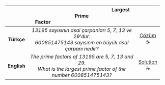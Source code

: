 ||&nbsp;&nbsp;&nbsp;&nbsp;&nbsp;&nbsp;&nbsp;&nbsp;&nbsp;&nbsp;&nbsp;&nbsp;&nbsp;&nbsp;&nbsp;&nbsp;&nbsp;&nbsp;&nbsp;&nbsp;&nbsp;&nbsp;&nbsp;&nbsp;&nbsp;&nbsp;&nbsp;&nbsp;&nbsp;&nbsp;&nbsp;&nbsp;&nbsp;&nbsp;&nbsp;&nbsp;&nbsp;&nbsp;&nbsp;&nbsp;&nbsp;&nbsp;&nbsp;&nbsp;&nbsp;&nbsp;&nbsp;&nbsp;&nbsp;&nbsp;&nbsp;&nbsp;&nbsp;&nbsp;&nbsp;&nbsp;&nbsp;&nbsp;&nbsp;Largest Prime Factor&nbsp;&nbsp;&nbsp;&nbsp;&nbsp;&nbsp;&nbsp;&nbsp;&nbsp;&nbsp;&nbsp;&nbsp;&nbsp;&nbsp;&nbsp;&nbsp;&nbsp;&nbsp;&nbsp;&nbsp;&nbsp;&nbsp;&nbsp;&nbsp;&nbsp;&nbsp;&nbsp;&nbsp;&nbsp;&nbsp;&nbsp;&nbsp;&nbsp;&nbsp;&nbsp;&nbsp;&nbsp;&nbsp;&nbsp;&nbsp;&nbsp;&nbsp;&nbsp;&nbsp;&nbsp;&nbsp;&nbsp;&nbsp;&nbsp;&nbsp;&nbsp;&nbsp;&nbsp;&nbsp;&nbsp;&nbsp;&nbsp;&nbsp;&nbsp;||
|:-:|:-:|:-:|
|**Türkçe**|*13195 sayısının asal çarpanları 5, 7, 13 ve 29'dur.<br>600851475143 sayısının en büyük asal çarpanı nedir?*|[Çözüm](./3.Largest%20Prime%20Factor.cpp)&#x2615;|
|**English**|*The prime factors of 13195 are 5, 7, 13 and 29.<br>What is the largest prime factor of the number 600851475143?*|[Solution](./3.Largest%20Prime%20Factor.cpp)&#x2615;|
